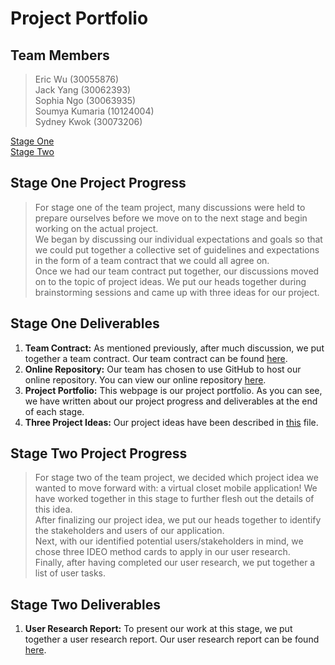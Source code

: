 # Project Portfolio

## Team Members 
> Eric Wu (30055876) <br/>
> Jack Yang (30062393) <br/>
> Sophia Ngo (30063935) <br/>
> Soumya Kumaria (10124004) <br/>
> Sydney Kwok (30073206) <br/>

[Stage One](#stage-one)\
[Stage Two](#stage-two)

<a name="stage-one">
  
## Stage One Project Progress
> For stage one of the team project, many discussions were held to prepare ourselves before we move on to the next stage and begin working on the actual project. <br/>
> We began by discussing our individual expectations and goals so that we could put together a collective set of guidelines and expectations in the form of a team contract that we could all agree on. <br/>
> Once we had our team contract put together, our discussions moved on to the topic of project ideas. We put our heads together during brainstorming sessions and came up with three ideas for our project. 

## Stage One Deliverables
1. <b>Team Contract:</b> As mentioned previously, after much discussion, we put together a team contract. Our team contract can be found [here](https://github.com/sophiango-uofc/Team-P-CPSC-481/blob/master/Team%20P%20Contract.pdf).<br/>  
2. <b>Online Repository:</b> Our team has chosen to use GitHub to host our online repository. You can view our online repository [here](https://github.com/sophiango-uofc/Team-P-CPSC-481).<br/>
3. <b>Project Portfolio:</b> This webpage is our project portfolio. As you can see, we have written about our project progress and deliverables at the end of each stage.<br/>
4. <b>Three Project Ideas:</b> Our project ideas have been described in [this](https://github.com/sophiango-uofc/Team-P-CPSC-481/blob/stage-one/Project%20Ideas.pdf) file.<br/>

<a name="stage-two">
  
## Stage Two Project Progress
> For stage two of the team project, we decided which project idea we wanted to move forward with: a virtual closet mobile application! We have worked together in this stage to further flesh out the details of this idea.<br/>
> After finalizing our project idea, we put our heads together to identify the stakeholders and users of our application.<br/>
> Next, with our identified potential users/stakeholders in mind, we chose three IDEO method cards to apply in our user research.<br/>
> Finally, after having completed our user research, we put together a list of user tasks. 

## Stage Two Deliverables
1. <b>User Research Report:</b> To present our work at this stage, we put together a user research report. Our user research report can be found [here](https://github.com/sophiango-uofc/Team-P-CPSC-481/blob/stage-two/Stage%20Two_%20User%20Research%20Report.pdf).<br/>  
